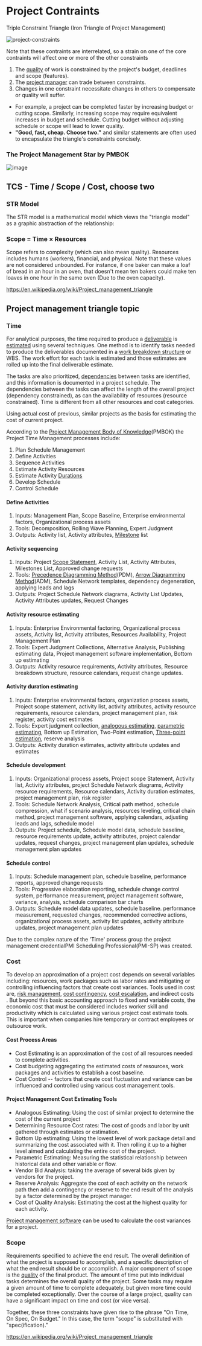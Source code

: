 # Project Contraints

Triple Constraint Triangle (Iron Triangle of Project Management)

![project-constraints](../../media/Pasted%20image%2020231123121945.png)

Note that these contraints are interrelated, so a strain on one of the core contraints will affect one or more of the other constraints

1. The [quality](https://en.wikipedia.org/wiki/Quality_(business)) of work is constrained by the project's budget, deadlines and scope (features).
2. The [project manager](https://en.wikipedia.org/wiki/Project_manager) can trade between constraints.
3. Changes in one constraint necessitate changes in others to compensate or quality will suffer.

- For example, a project can be completed faster by increasing budget or cutting scope. Similarly, increasing scope may require equivalent increases in budget and schedule. Cutting budget without adjusting schedule or scope will lead to lower quality.
- **"Good, fast, cheap. Choose two."** and similar statements are often used to encapsulate the triangle's constraints concisely.

### The Project Management Star by PMBOK

![image](../../media/Project-Management_Project-Contraints-image2.jpg)

## TCS - Time / Scope / Cost, choose two

### STR Model

The STR model is a mathematical model which views the "triangle model" as a graphic abstraction of the relationship:

### Scope = Time × Resources

Scope refers to complexity (which can also mean quality). Resources includes humans (workers), financial, and physical. Note that these values are not considered unbounded. For instance, if one baker can make a loaf of bread in an hour in an oven, that doesn't mean ten bakers could make ten loaves in one hour in the same oven (Due to the oven capacity).

<https://en.wikipedia.org/wiki/Project_management_triangle>

## Project management triangle topic

### Time

For analytical purposes, the time required to produce a [deliverable](https://en.wikipedia.org/wiki/Deliverable) is [estimated](https://en.wikipedia.org/wiki/Estimation_(project_management)) using several techniques. One method is to identify tasks needed to produce the deliverables documented in a [work breakdown structure](https://en.wikipedia.org/wiki/Work_breakdown_structure) or WBS. The work effort for each task is estimated and those estimates are rolled up into the final deliverable estimate.

The tasks are also prioritized, [dependencies](https://en.wikipedia.org/wiki/Dependency_(project_management)) between tasks are identified, and this information is documented in a project schedule. The dependencies between the tasks can affect the length of the overall project (dependency constrained), as can the availability of resources (resource constrained). Time is different from all other resources and cost categories.

Using actual cost of previous, similar projects as the basis for estimating the cost of current project.

According to the [Project Management Body of Knowledge](https://en.wikipedia.org/wiki/Project_Management_Body_of_Knowledge)(PMBOK) the Project Time Management processes include:

1. Plan Schedule Management
2. Define Activities
3. Sequence Activities
4. Estimate Activity Resources
5. Estimate Activity [Durations](https://en.wikipedia.org/wiki/Duration_(project_management))
6. Develop Schedule
7. Control Schedule

#### Define Activities

1. Inputs: Management Plan, Scope Baseline, Enterprise environmental factors, Organizational process assets
2. Tools: Decomposition, Rolling Wave Planning, Expert Judgment
3. Outputs: Activity list, Activity attributes, [Milestone](https://en.wikipedia.org/wiki/Milestone_(project_management)) list

#### Activity sequencing

1. Inputs: Project [Scope Statement](https://en.wikipedia.org/wiki/Scope_Statement), Activity List, Activity Attributes, Milestones List, Approved change requests
2. Tools: [Precedence Diagramming Method](https://en.wikipedia.org/wiki/Precedence_Diagramming_Method)(PDM), [Arrow Diagramming Method](https://en.wikipedia.org/wiki/Arrow_Diagramming_Method)(ADM), Schedule Network templates, dependency degeneration, applying leads and lags
3. Outputs: Project Schedule Network diagrams, Activity List Updates, Activity Attributes updates, Request Changes

#### Activity resource estimating

1. Inputs: Enterprise Environmental factoring, Organizational process assets, Activity list, Activity attributes, Resources Availability, Project Management Plan
2. Tools: Expert Judgment Collections, Alternative Analysis, Publishing estimating data, Project management software implementation, Bottom up estimating
3. Outputs: Activity resource requirements, Activity attributes, Resource breakdown structure, resource calendars, request change updates.

#### Activity duration estimating

1. Inputs: Enterprise environmental factors, organization process assets, Project scope statement, activity list, activity attributes, activity resource requirements, resource calendars, project management plan, risk register, activity cost estimates
2. Tools: Expert judgment collection, [analogous estimating](https://en.wikipedia.org/w/index.php?title=Analogous_estimating&action=edit&redlink=1), [parametric estimating](https://en.wikipedia.org/wiki/Parametric_estimating), Bottom up Estimation, Two-Point estimation, [Three-point estimation](https://en.wikipedia.org/wiki/Three-point_estimation), reserve analysis
3. Outputs: Activity duration estimates, activity attribute updates and estimates

#### Schedule development

1. Inputs: Organizational process assets, Project scope Statement, Activity list, Activity attributes, project Schedule Network diagrams, Activity resource requirements, Resource calendars, Activity duration estimates, project management plan, risk register
2. Tools: Schedule Network Analysis, Critical path method, schedule compression, what if scenario analysis, resources leveling, critical chain method, project management software, applying calendars, adjusting leads and lags, schedule model
3. Outputs: Project schedule, Schedule model data, schedule baseline, resource requirements update, activity attributes, project calendar updates, request changes, project management plan updates, schedule management plan updates

#### Schedule control

1. Inputs: Schedule management plan, schedule baseline, performance reports, approved change requests
2. Tools: Progressive elaboration reporting, schedule change control system, performance measurement, project management software, variance, analysis, schedule comparison bar charts
3. Outputs: Schedule model data updates, schedule baseline. performance measurement, requested changes, recommended corrective actions, organizational process assets, activity list updates, activity attribute updates, project management plan updates

Due to the complex nature of the 'Time' process group the project management credentialPMI Scheduling Professional(PMI-SP) was created.

### Cost

To develop an approximation of a project cost depends on several variables including: resources, work packages such as labor rates and mitigating or controlling influencing factors that create cost variances. Tools used in cost are, [risk management](https://en.wikipedia.org/wiki/Risk_management), [cost contingency](https://en.wikipedia.org/wiki/Cost_contingency), [cost escalation](https://en.wikipedia.org/wiki/Cost_escalation), and indirect costs . But beyond this basic accounting approach to fixed and variable costs, the economic cost that must be considered includes worker skill and productivity which is calculated using various project cost estimate tools. This is important when companies hire temporary or contract employees or outsource work.

#### Cost Process Areas

- Cost Estimating is an approximation of the cost of all resources needed to complete activities.
- Cost budgeting aggregating the estimated costs of resources, work packages and activities to establish a cost baseline.
- Cost Control -- factors that create cost fluctuation and variance can be influenced and controlled using various cost management tools.

#### Project Management Cost Estimating Tools

- Analogous Estimating: Using the cost of similar project to determine the cost of the current project
- Determining Resource Cost rates: The cost of goods and labor by unit gathered through estimates or estimation.
- Bottom Up estimating: Using the lowest level of work package detail and summarizing the cost associated with it. Then rolling it up to a higher level aimed and calculating the entire cost of the project.
- Parametric Estimating: Measuring the statistical relationship between historical data and other variable or flow.
- Vendor Bid Analysis: taking the average of several bids given by vendors for the project.
- Reserve Analysis: Aggregate the cost of each activity on the network path then add a contingency or reserve to the end result of the analysis by a factor determined by the project manager.
- Cost of Quality Analysis: Estimating the cost at the highest quality for each activity.

[Project management software](https://en.wikipedia.org/wiki/Project_management_software) can be used to calculate the cost variances for a project.

### Scope

Requirements specified to achieve the end result. The overall definition of what the project is supposed to accomplish, and a specific description of what the end result should be or accomplish. A major component of scope is the [quality](https://en.wikipedia.org/wiki/Quality_(business)) of the final product. The amount of time put into individual tasks determines the overall quality of the project. Some tasks may require a given amount of time to complete adequately, but given more time could be completed exceptionally. Over the course of a large project, quality can have a significant impact on time and cost (or vice versa).

Together, these three constraints have given rise to the phrase "On Time, On Spec, On Budget." In this case, the term "scope" is substituted with "spec(ification)."

<https://en.wikipedia.org/wiki/Project_management_triangle>

